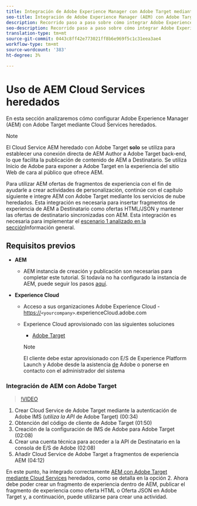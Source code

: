 ```yaml
---
title: Integración de Adobe Experience Manager con Adobe Target mediante Cloud Services
seo-title: Integración de Adobe Experience Manager (AEM) con Adobe Target mediante Cloud Services heredados
description: Recorrido paso a paso sobre cómo integrar Adobe Experience Manager (AEM) con Adobe Target mediante AEM Cloud Service
seo-description: Recorrido paso a paso sobre cómo integrar Adobe Experience Manager (AEM) con Adobe Target mediante AEM Cloud Service
translation-type: tm+mt
source-git-commit: 0443c8ff42e773021ff8b6e969f5c1c31eea3ae4
workflow-type: tm+mt
source-wordcount: '383'
ht-degree: 3%

---
```



# Uso de AEM Cloud Services heredados

En esta sección analizaremos cómo configurar Adobe Experience Manager (AEM) con Adobe Target mediante Cloud Services heredados.

>[!NOTE]
>
> El Cloud Service AEM heredado con Adobe Target **solo** se utiliza para establecer una conexión directa de AEM Author a Adobe Target back-end, lo que facilita la publicación de contenido de AEM a Destinatario. Se utiliza Inicio de Adobe para exponer a Adobe Target en la experiencia del sitio Web de cara al público que ofrece AEM.

Para utilizar AEM ofertas de fragmentos de experiencia con el fin de ayudarle a crear actividades de personalización, continúe con el capítulo siguiente e integre AEM con Adobe Target mediante los servicios de nube heredados. Esta integración es necesaria para insertar fragmentos de experiencia de AEM a Destinatario como ofertas HTML/JSON y mantener las ofertas de destinatario sincronizadas con AEM. Esta integración es necesaria para implementar el [escenario 1 analizado en la sección](./overview.md#personalization-using-aem-experience-fragment)Información general.

## Requisitos previos

* **AEM**

   * AEM instancia de creación y publicación son necesarias para completar este tutorial. Si todavía no ha configurado la instancia de AEM, puede seguir los pasos [aquí](./implementation.md#set-up-aem).

* **Experience Cloud**
   * Acceso a sus organizaciones Adobe Experience Cloud - <https://>`<yourcompany>`.experienceCloud.adobe.com
   * Experience Cloud aprovisionado con las siguientes soluciones
      * [Adobe Target](https://experiencecloud.adobe.com)

      >[!NOTE]
      >
      > El cliente debe estar aprovisionado con E/S de Experience Platform Launch y Adobe desde la asistencia [de](https://helpx.adobe.com/es/contact/enterprise-support.ec.html) Adobe o ponerse en contacto con el administrador del sistema



### Integración de AEM con Adobe Target

>[!VIDEO](https://video.tv.adobe.com/v/28428?quality=12&learn=on)

1. Crear Cloud Service de Adobe Target mediante la autenticación de Adobe IMS (*utiliza la API* de Adobe Target) (00:34)
2. Obtención del código de cliente de Adobe Target (01:50)
3. Creación de la configuración de IMS de Adobe para Adobe Target (02:08)
4. Crear una cuenta técnica para acceder a la API de Destinatario en la consola de E/S de Adobe (02:08)
5. Añadir Cloud Service de Adobe Target a fragmentos de experiencia AEM (04:12)

En este punto, ha integrado correctamente [AEM con Adobe Target mediante Cloud Services](./using-aem-cloud-services.md#integrating-aem-target-options) heredados, como se detalla en la opción 2. Ahora debe poder crear un fragmento de experiencia dentro de AEM, publicar el fragmento de experiencia como oferta HTML o Oferta JSON en Adobe Target y, a continuación, puede utilizarse para crear una actividad.
